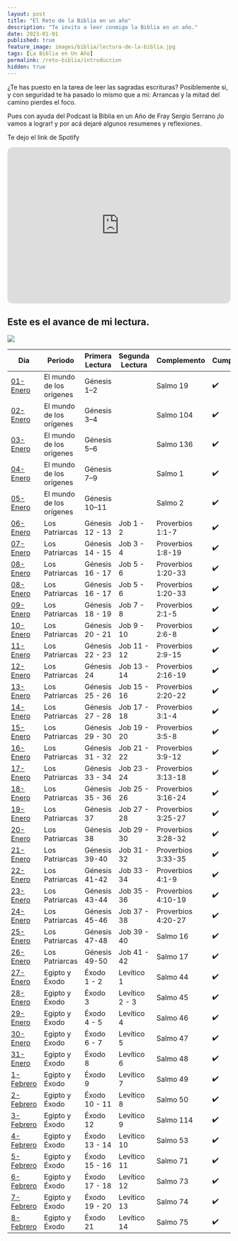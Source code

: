 ```yaml
---
layout: post
title: "El Reto de la Biblia en un año"
description: "Te invito a leer conmigo la Biblia en un año."
date: 2023-01-01
published: true
feature_image: images/biblia/lectura-de-la-biblia.jpg
tags: [La Biblia en Un Año]
permalink: /reto-biblia/introduccion
hidden: true
---
```

¿Te has puesto en la tarea de leer las sagradas escrituras? Posiblemente si, y con seguridad te ha pasado lo mismo que a mi: Arrancas y la mitad del camino pierdes el foco.

Pues con ayuda del Podcast la Biblia en un Año de Fray Sergio Serrano ¡lo vamos a lograr! y por acá dejaré algunos resumenes y reflexiones.

<!--more-->

Te dejo el link de Spotify

<iframe style="border-radius:12px" src="https://open.spotify.com/embed/episode/3TkcHrmLnFkSIP1FNfOdJj?utm_source=generator" width="100%" height="352" frameBorder="0" allowfullscreen="" allow="autoplay; clipboard-write; encrypted-media; fullscreen; picture-in-picture" loading="lazy"></iframe>

## Este es el avance de mi lectura.

![](https://geps.dev/progress/10)


| Dia | Periodo | Primera Lectura | Segunda Lectura | Complemento | Cumplido
|---|---|---|---|---|---|
| [01-Enero](/reto-biblia/dia-1) | El mundo de los orígenes | Génesis 1–2 |   | Salmo 19 | :heavy_check_mark: |
| [02-Enero](/reto-biblia/dia-2) | El mundo de los orígenes | Génesis 3–4 |   | Salmo 104 |:heavy_check_mark: |
| [03-Enero](/reto-biblia/dia-3) | El mundo de los orígenes | Génesis 5–6 |   | Salmo 136 |:heavy_check_mark: |
| [04-Enero](/reto-biblia/dia-4) | El mundo de los orígenes | Génesis 7–9 |   | Salmo 1 |:heavy_check_mark: |
| [05-Enero](/reto-biblia/dia-5) | El mundo de los orígenes | Génesis 10–11 |   | Salmo 2 | :heavy_check_mark: |
| [06-Enero](/reto-biblia/dia-6) | Los Patriarcas | Génesis 12 - 13 | Job 1 - 2  | Proverbios 1:1-7 | :heavy_check_mark: |
| [07-Enero](/reto-biblia/dia-7) | Los Patriarcas | Génesis 14 - 15 | Job 3 - 4  | Proverbios 1:8-19 | :heavy_check_mark: |
| [08-Enero](/reto-biblia/dia-8) | Los Patriarcas | Génesis 16 - 17 | Job 5 - 6  | Proverbios 1:20-33 | :heavy_check_mark: |
| [08-Enero](/reto-biblia/dia-8) | Los Patriarcas | Génesis 16 - 17 | Job 5 - 6  | Proverbios 1:20-33 | :heavy_check_mark: |
| [09-Enero](/reto-biblia/dia-9) | Los Patriarcas | Génesis 18 - 19 | Job 7 - 8  | Proverbios 2:1-5 | :heavy_check_mark: |
| [10-Enero](/reto-biblia/dia-10) | Los Patriarcas | Génesis 20 - 21 | Job 9 - 10  | Proverbios 2:6-8 | :heavy_check_mark: |
| [11-Enero](/reto-biblia/dia-11) | Los Patriarcas | Génesis 22 - 23 | Job 11 - 12  | Proverbios 2:9-15 | :heavy_check_mark: |
| [12-Enero](/reto-biblia/dia-12) | Los Patriarcas | Génesis 24 | Job 13 - 14  | Proverbios 2:16-19 | :heavy_check_mark: |
| [13-Enero](/reto-biblia/dia-13) | Los Patriarcas | Génesis 25 - 26 | Job 15 - 16  | Proverbios 2:20-22 | :heavy_check_mark: |
| [14-Enero](/reto-biblia/dia-14) | Los Patriarcas | Génesis 27 - 28 | Job 17 - 18  | Proverbios 3:1-4 | :heavy_check_mark: |
| [15-Enero](/reto-biblia/dia-15) | Los Patriarcas | Génesis 29 - 30 | Job 19 - 20  | Proverbios 3:5-8 | :heavy_check_mark: |
| [16-Enero](/reto-biblia/dia-16) | Los Patriarcas | Génesis 31 - 32 | Job 21 - 22  | Proverbios 3:9-12 | :heavy_check_mark: |
| [17-Enero](/reto-biblia/dia-17) | Los Patriarcas | Génesis 33 - 34 | Job 23 - 24  | Proverbios 3:13-18 | :heavy_check_mark: |
| [18-Enero](/reto-biblia/dia-18) | Los Patriarcas | Génesis 35 - 36 | Job 25 - 26  | Proverbios 3:16-24 | :heavy_check_mark: |
| [19-Enero](/reto-biblia/dia-19) | Los Patriarcas | Génesis 37 | Job 27 - 28  | Proverbios 3:25-27 | :heavy_check_mark: |
| [20-Enero](/reto-biblia/dia-20) | Los Patriarcas | Génesis 38 | Job 29 - 30  | Proverbios 3:28-32 | :heavy_check_mark: |
| [21-Enero](/reto-biblia/dia-21) | Los Patriarcas | Génesis 39-40 | Job 31 - 32  | Proverbios 3:33-35 | :heavy_check_mark: |
| [22-Enero](/reto-biblia/dia-22) | Los Patriarcas | Génesis 41-42 | Job 33 - 34  | Proverbios 4:1-9 | :heavy_check_mark: |
| [23-Enero](/reto-biblia/dia-23) | Los Patriarcas | Génesis 43-44 | Job 35 - 36  | Proverbios 4:10-19 | :heavy_check_mark: |
| [24-Enero](/reto-biblia/dia-24) | Los Patriarcas | Génesis 45-46 | Job 37 - 38  | Proverbios 4:20-27 | :heavy_check_mark: |
| [25-Enero](/reto-biblia/dia-25) | Los Patriarcas | Génesis 47-48 | Job 39 - 40  | Salmo 16 | :heavy_check_mark: |
| [26-Enero](/reto-biblia/dia-26) | Los Patriarcas | Génesis 49-50 | Job 41 - 42  | Salmo 17 | :heavy_check_mark: |
| [27-Enero](/reto-biblia/dia-27) | Egipto y Éxodo | Éxodo 1 - 2 | Levítico 1  | Salmo 44 | :heavy_check_mark: |
| [28-Enero](/reto-biblia/dia-28) | Egipto y Éxodo | Éxodo 3 | Levítico 2 - 3  | Salmo 45 | :heavy_check_mark: |
| [29-Enero](/reto-biblia/dia-29) | Egipto y Éxodo | Éxodo 4 - 5 | Levítico 4  | Salmo 46 | :heavy_check_mark: |
| [30-Enero](/reto-biblia/dia-30) | Egipto y Éxodo | Éxodo 6 - 7 | Levítico 5  | Salmo 47 | :heavy_check_mark: |
| [31-Enero](/reto-biblia/dia-31) | Egipto y Éxodo | Éxodo 8 | Levítico 6  | Salmo 48 | :heavy_check_mark: |
| [1-Febrero](/reto-biblia/dia-32) | Egipto y Éxodo | Éxodo 9 | Levítico 7  | Salmo 49 | :heavy_check_mark: |
| [2-Febrero](/reto-biblia/dia-33) | Egipto y Éxodo | Éxodo 10 - 11 | Levítico 8  | Salmo 50 | :heavy_check_mark: |
| [3-Febrero](/reto-biblia/dia-34) | Egipto y Éxodo | Éxodo 12 | Levítico 9  | Salmo 114 | :heavy_check_mark: |
| [4-Febrero](/reto-biblia/dia-35) | Egipto y Éxodo | Éxodo 13 - 14 | Levítico 10  | Salmo 53 | :heavy_check_mark: |
| [5-Febrero](/reto-biblia/dia-36) | Egipto y Éxodo | Éxodo 15 - 16 | Levítico 11  | Salmo 71 | :heavy_check_mark: |
| [6-Febrero](/reto-biblia/dia-37) | Egipto y Éxodo | Éxodo 17 - 18 | Levítico 12  | Salmo 73 | :heavy_check_mark: |
| [7-Febrero](/reto-biblia/dia-38) | Egipto y Éxodo | Éxodo 19 - 20 | Levítico 13  | Salmo 74 | :heavy_check_mark: |
| [8-Febrero](/reto-biblia/dia-39) | Egipto y Éxodo | Éxodo 21 | Levítico 14  | Salmo 75 | :heavy_check_mark: |

